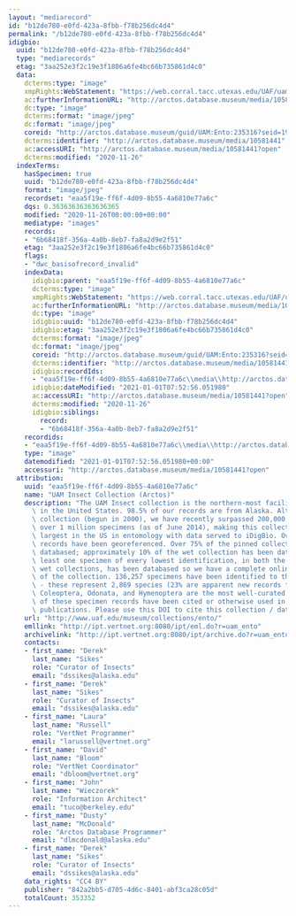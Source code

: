 ```yaml
---
layout: "mediarecord"
id: "b12de780-e0fd-423a-8fbb-f78b256dc4d4"
permalink: "/b12de780-e0fd-423a-8fbb-f78b256dc4d4"
idigbio:
  uuid: "b12de780-e0fd-423a-8fbb-f78b256dc4d4"
  type: "mediarecords"
  etag: "3aa252e3f2c19e3f1806a6fe4bc66b735861d4c0"
  data:
    dcterms:type: "image"
    xmpRights:WebStatement: "https://web.corral.tacc.utexas.edu/UAF/uam_ento/2018_05_22/UAM100175549.jpg"
    ac:furtherInformationURL: "http://arctos.database.museum/media/10581441"
    dc:type: "image"
    dcterms:format: "image/jpeg"
    dc:format: "image/jpeg"
    coreid: "http://arctos.database.museum/guid/UAM:Ento:235316?seid=1948708"
    dcterms:identifier: "http://arctos.database.museum/media/10581441"
    ac:accessURI: "http://arctos.database.museum/media/10581441?open"
    dcterms:modified: "2020-11-26"
  indexTerms:
    hasSpecimen: true
    uuid: "b12de780-e0fd-423a-8fbb-f78b256dc4d4"
    format: "image/jpeg"
    recordset: "eaa5f19e-ff6f-4d09-8b55-4a6810e77a6c"
    dqs: 0.36363636363636365
    modified: "2020-11-26T00:00:00+00:00"
    mediatype: "images"
    records:
    - "6b68418f-356a-4a0b-8eb7-fa8a2d9e2f51"
    etag: "3aa252e3f2c19e3f1806a6fe4bc66b735861d4c0"
    flags:
    - "dwc_basisofrecord_invalid"
    indexData:
      idigbio:parent: "eaa5f19e-ff6f-4d09-8b55-4a6810e77a6c"
      dcterms:type: "image"
      xmpRights:WebStatement: "https://web.corral.tacc.utexas.edu/UAF/uam_ento/2018_05_22/UAM100175549.jpg"
      ac:furtherInformationURL: "http://arctos.database.museum/media/10581441"
      dc:type: "image"
      idigbio:uuid: "b12de780-e0fd-423a-8fbb-f78b256dc4d4"
      idigbio:etag: "3aa252e3f2c19e3f1806a6fe4bc66b735861d4c0"
      dcterms:format: "image/jpeg"
      dc:format: "image/jpeg"
      coreid: "http://arctos.database.museum/guid/UAM:Ento:235316?seid=1948708"
      dcterms:identifier: "http://arctos.database.museum/media/10581441"
      idigbio:recordIds:
      - "eaa5f19e-ff6f-4d09-8b55-4a6810e77a6c\\media\\http://arctos.database.museum/media/10581441"
      idigbio:dateModified: "2021-01-01T07:52:56.051980"
      ac:accessURI: "http://arctos.database.museum/media/10581441?open"
      dcterms:modified: "2020-11-26"
      idigbio:siblings:
        record:
        - "6b68418f-356a-4a0b-8eb7-fa8a2d9e2f51"
    recordids:
    - "eaa5f19e-ff6f-4d09-8b55-4a6810e77a6c\\media\\http://arctos.database.museum/media/10581441"
    type: "image"
    datemodified: "2021-01-01T07:52:56.051980+00:00"
    accessuri: "http://arctos.database.museum/media/10581441?open"
  attribution:
    uuid: "eaa5f19e-ff6f-4d09-8b55-4a6810e77a6c"
    name: "UAM Insect Collection (Arctos)"
    description: "The UAM Insect collection is the northern-most facility of its kind\
      \ in the United States. 98.5% of our records are from Alaska. Although a young\
      \ collection (begun in 2000), we have recently surpassed 200,000 records representing\
      \ over 1 million specimens (as of June 2014), making this collection the fourth\
      \ largest in the US in entomology with data served to iDigBio. Over 99% of these\
      \ records have been georeferenced. Over 75% of the pinned collection has been\
      \ databased; approximately 10% of the wet collection has been databased. At\
      \ least one specimen of every lowest identification, in both the pinned and\
      \ wet collections, has been databased so we have a complete online taxon inventory\
      \ of the collection. 136,257 specimens have been identified to the species level\
      \ - these represent 2,869 species (23% are apparent new records for the state).\
      \ Coleoptera, Odonata, and Hymenoptera are the most well-curated groups. 56,187\
      \ of these specimen records have been cited or otherwise used in 38 peer-reviewed\
      \ publications. Please use this DOI to cite this collection / dataset: http://dx.doi.org/doi:10.7299/X75D8S0H"
    url: "http://www.uaf.edu/museum/collections/ento/"
    emllink: "http://ipt.vertnet.org:8080/ipt/eml.do?r=uam_ento"
    archivelink: "http://ipt.vertnet.org:8080/ipt/archive.do?r=uam_ento"
    contacts:
    - first_name: "Derek"
      last_name: "Sikes"
      role: "Curator of Insects"
      email: "dssikes@alaska.edu"
    - first_name: "Derek"
      last_name: "Sikes"
      role: "Curator of Insects"
      email: "dssikes@alaska.edu"
    - first_name: "Laura"
      last_name: "Russell"
      role: "VertNet Programmer"
      email: "larussell@vertnet.org"
    - first_name: "David"
      last_name: "Bloom"
      role: "VertNet Coordinator"
      email: "dbloom@vertnet.org"
    - first_name: "John"
      last_name: "Wieczorek"
      role: "Information Architect"
      email: "tuco@berkeley.edu"
    - first_name: "Dusty"
      last_name: "McDonald"
      role: "Arctos Database Programmer"
      email: "dlmcdonald@alaska.edu"
    - first_name: "Derek"
      last_name: "Sikes"
      role: "Curator of Insects"
      email: "dssikes@alaska.edu"
    data_rights: "CC4 BY"
    publisher: "842a2bb5-d705-4d6c-8401-abf3ca28c05d"
    totalCount: 353352
---
```

